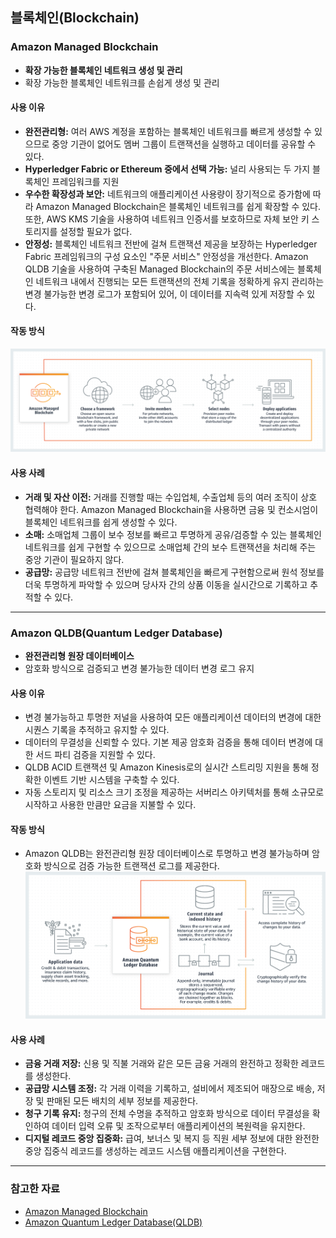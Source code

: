 ## 블록체인(Blockchain)

### Amazon Managed Blockchain

- **확장 가능한 블록체인 네트워크 생성 및 관리**
- 확장 가능한 블록체인 네트워크를 손쉽게 생성 및 관리

#### 사용 이유

- **완전관리형:** 여러 AWS 계정을 포함하는 블록체인 네트워크를 빠르게 생성할 수 있으므로 중앙 기관이 없어도 멤버 그룹이 트랜잭션을 실행하고 데이터를 공유할 수 있다.
- **Hyperledger Fabric or Ethereum 중에서 선택 가능:** 널리 사용되는 두 가지 블록체인 프레임워크를 지원
- **우수한 확장성과 보안:** 네트워크의 애플리케이션 사용량이 장기적으로 증가함에 따라 Amazon Managed Blockchain은 블록체인 네트워크를 쉽게 확장할 수 있다. 또한, AWS KMS 기술을 사용하여 네트워크 인증서를 보호하므로 자체 보안 키 스토리지를 설정할 필요가 없다.
- **안정성:** 블록체인 네트워크 전반에 걸쳐 트랜잭션 제공을 보장하는 Hyperledger Fabric 프레임워크의 구성 요소인 "주문 서비스" 안정성을 개선한다. Amazon QLDB 기술을 사용하여 구축된 Managed Blockchain의 주문 서비스에는 블록체인 네트워크 내에서 진행되는 모든 트랜잭션의 전체 기록을 정확하게 유지 관리하는 변경 불가능한 변경 로그가 포함되어 있어, 이 데이터를 지속력 있게 저장할 수 있다.

#### 작동 방식

![](images/blockchan_services/amazon_managed_blockchain.png)

#### 사용 사례

- **거래 및 자산 이전:** 거래를 진행할 때는 수입업체, 수출업체 등의 여러 조직이 상호 협력해야 한다. Amazon Managed Blockchain을 사용하면 금융 및 컨소시엄이 블록체인 네트워크를 쉽게 생성할 수 있다.
- **소매:** 소매업체 그룹이 보수 정보를 빠르고 투명하게 공유/검증할 수 있는 블록체인 네트워크를 쉽게 구현할 수 있으므로 소매업체 간의 보수 트랜잭션을 처리해 주는 중앙 기관이 필요하지 않다.
- **공급망:** 공급망 네트워크 전반에 걸쳐 블록체인을 빠르게 구현함으로써 원석 정보를 더욱 투명하게 파악할 수 있으며 당사자 간의 상품 이동을 실시간으로 기록하고 추적할 수 있다.

---

### Amazon QLDB(Quantum Ledger Database)

- **완전관리형 원장 데이터베이스**
- 암호화 방식으로 검증되고 변경 불가능한 데이터 변경 로그 유지

#### 사용 이유

- 변경 불가능하고 투명한 저널을 사용하여 모든 애플리케이션 데이터의 변경에 대한 시퀀스 기록을 추적하고 유지할 수 있다.
- 데이터의 무결성을 신뢰할 수 있다. 기본 제공 암호화 검증을 통해 데이터 변경에 대한 서드 파티 검증을 지원할 수 있다.
- QLDB ACID 트랜잭션 및 Amazon Kinesis로의 실시간 스트리밍 지원을 통해 정확한 이벤트 기반 시스템을 구축할 수 있다.
- 자동 스토리지 및 리소스 크기 조정을 제공하는 서버리스 아키텍처를 통해 소규모로 시작하고 사용한 만큼만 요금을 지불할 수 있다.

#### 작동 방식

- Amazon QLDB는 완전관리형 원장 데이터베이스로 투명하고 변경 불가능하며 암호화 방식으로 검증 가능한 트랜잭션 로그를 제공한다.
![](images/blockchan_services/amazon_quantum_ledger_database.png)

#### 사용 사례

- **금융 거래 저장:** 신용 및 직불 거래와 같은 모든 금융 거래의 완전하고 정확한 레코드를 생성한다.
- **공급망 시스템 조정:** 각 거래 이력을 기록하고, 설비에서 제조되어 매장으로 배송, 저장 및 판매된 모든 배치의 세부 정보를 제공한다.
- **청구 기록 유지:** 청구의 전체 수명을 추적하고 암호화 방식으로 데이터 무결성을 확인하여 데이터 입력 오류 및 조작으로부터 애플리케이션의 복원력을 유지한다.
- **디지털 레코드 중앙 집중화:** 급여, 보너스 및 복지 등 직원 세부 정보에 대한 완전한 중앙 집중식 레코드를 생성하는 레코드 시스템 애플리케이션을 구현한다.

---

### 참고한 자료

- [Amazon Managed Blockchain](https://aws.amazon.com/ko/managed-blockchain/?nc2=h_ql_prod_bl_amb)
- [Amazon Quantum Ledger Database(QLDB)](https://aws.amazon.com/ko/qldb/?nc2=h_ql_prod_bl_qldb)